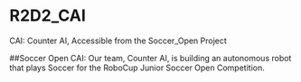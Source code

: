 # R2D2_CAI
CAI: Counter AI, Accessible from the Soccer_Open Project

##Soccer Open
CAI: Our team, Counter AI, is building an autonomous robot that plays Soccer for the RoboCup Junior Soccer Open Competition.
